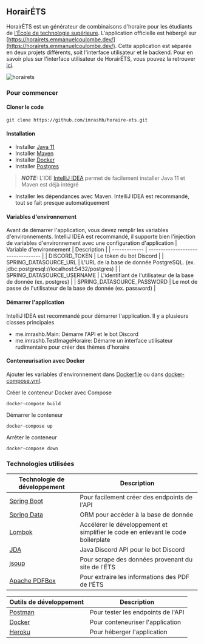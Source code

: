 ## HorairÉTS

HorairÉTS est un générateur de combinaisons d'horaire pour les étudiants de [l'École de technologie supérieure](https://www.etsmtl.ca/). L'application officielle est hébergé sur [https://horairets.emmanuelcoulombe.dev/](https://horairets.emmanuelcoulombe.dev/). Cette application est séparée en deux projets différents, soit l'interface utilisateur et le backend. Pour en savoir plus sur l'interface utilisateur de HorairÉTS, vous pouvez la retrouver [ici](https://github.com/imrashb/horairets-ui).

![horairets](https://github.com/imrashb/horairets-ui/raw/main/public/logo.png)

### Pour commencer

#### Cloner le code

```
git clone https://github.com/imrashb/horaire-ets.git
```


#### Installation

- Installer [Java 11](https://www.oracle.com/ca-fr/java/technologies/javase/jdk11-archive-downloads.html)
- Installer [Maven](https://maven.apache.org/)
- Installer [Docker](https://www.docker.com/)
- Installer [Postgres](https://www.postgresql.org/download/)

> **_NOTE:_** L'IDE [IntelliJ IDEA](https://www.jetbrains.com/idea/) permet de facilement installer Java 11 et Maven est déjà intégré

- Installer les dépendances avec Maven. IntelliJ IDEA est recommandé, tout se fait presque automatiquement

#### Variables d'environnement
Avant de démarrer l'application, vous devez remplir les variables d'environnements. IntelliJ IDEA est recommandé, il supporte bien l'injection de variables d'environnement avec une configuration d'application
| Variable d'environnement        | Description                        |
| ------------- | ---------------------------------- |
| DISCORD_TOKEN | Le token du bot Discord |
| SPRING_DATASOURCE_URL | L'URL de la base de donnée PostgreSQL. (ex. jdbc:postgresql://localhost:5432/postgres) |
| SPRING_DATASOURCE_USERNAME | L'identifiant de l'utilisateur de la base de donnée (ex. postgres) |
| SPRING_DATASOURCE_PASSWORD | Le mot de passe de l'utilisateur de la base de donnée (ex. password) |

#### Démarrer l'application

IntelliJ IDEA est recommandé pour démarrer l'application. Il y a plusieurs classes principales
- me.imrashb.Main: Démarre l'API et le bot Discord
- me.imrashb.TestImageHoraire: Démarre un interface utilisateur rudimentaire pour créer des thèmes d'horaire

#### Conteneurisation avec Docker

Ajouter les variables d'environnement dans [Dockerfile](Dockerfile) ou dans [docker-compose.yml](docker-compose.yml).

Créer le conteneur Docker avec Compose
```
docker-compose build
```

Démarrer le conteneur
```
docker-compose up
```

Arrêter le conteneur
```
docker-compose down
```

### Technologies utilisées
| Technologie de développement        | Description                        |
| ------------- | ---------------------------------- |
| [Spring Boot](https://spring.io/) | Pour facilement créer des endpoints de l'API |
| [Spring Data](https://spring.io/)    | ORM pour accéder à la base de donnée|
| [Lombok](https://projectlombok.org/)    | Accélérer le développement et simplifier le code en enlevant le code boilerplate |
| [JDA](https://github.com/DV8FromTheWorld/JDA)  | Java Discord API pour le bot Discord|
| [jsoup](https://jsoup.org/)     | Pour scrape des données provenant du site de l'ÉTS |
| [Apache PDFBox](https://pdfbox.apache.org/) | Pour extraire les informations des PDF de l'ÉTS|

| Outils de développement        | Description                        |
| ------------- | ---------------------------------- |
| [Postman](https://www.postman.com/)    | Pour tester les endpoints de l'API|
| [Docker](https://www.docker.com/)    | Pour conteneuriser l'application|
| [Heroku](https://www.heroku.com/)    | Pour héberger l'application|

